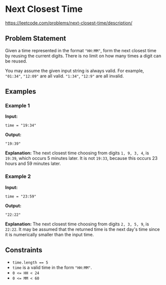 # Next Closest Time
https://leetcode.com/problems/next-closest-time/description/
## Problem Statement

Given a time represented in the format `"HH:MM"`, form the next closest time by reusing the current digits. There is no limit on how many times a digit can be reused.

You may assume the given input string is always valid. For example, `"01:34"`, `"12:09"` are all valid. `"1:34"`, `"12:9"` are all invalid.

## Examples

### Example 1
**Input:**
```plaintext
time = "19:34"
```
**Output:**
```plaintext
"19:39"
```
**Explanation:** The next closest time choosing from digits `1, 9, 3, 4`, is `19:39`, which occurs 5 minutes later. It is not `19:33`, because this occurs 23 hours and 59 minutes later.

### Example 2
**Input:**
```plaintext
time = "23:59"
```
**Output:**
```plaintext
"22:22"
```
**Explanation:** The next closest time choosing from digits `2, 3, 5, 9`, is `22:22`. It may be assumed that the returned time is the next day's time since it is numerically smaller than the input time.

## Constraints

- `time.length == 5`
- `time` is a valid time in the form `"HH:MM"`.
- `0 <= HH < 24`
- `0 <= MM < 60`

